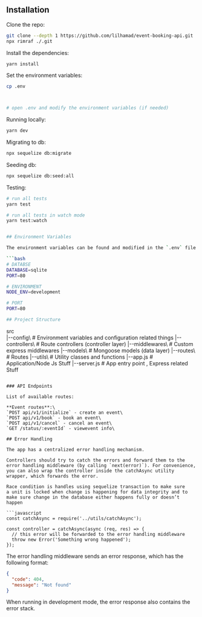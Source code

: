 ## Installation


Clone the repo:

```bash
git clone --depth 1 https://github.com/lilhamad/event-booking-api.git
npx rimraf ./.git
```

Install the dependencies:

```bash
yarn install
```

Set the environment variables:

```bash
cp .env



# open .env and modify the environment variables (if needed)
```

Running locally:

```bash
yarn dev
```

Migrating to db:

```bash
npx sequelize db:migrate
```

Seeding db:

```bash
npx sequelize db:seed:all
```

Testing:

```bash
# run all tests
yarn test

# run all tests in watch mode
yarn test:watch


## Environment Variables

The environment variables can be found and modified in the `.env` file. They come with these default values:

```bash
# DATABSE
DATABASE=sqlite
PORT=80

# ENVIRONMENT
NODE_ENV=development

# PORT
PORT=80

## Project Structure

```
src\
 |--config\         # Environment variables and configuration related things
 |--controllers\    # Route controllers (controller layer)
 |--middlewares\    # Custom express middlewares
 |--models\         # Mongoose models (data layer)
 |--routes\         # Routes
 |--utils\          # Utility classes and functions
 |--app.js          # Application/Node Js Stuff
 |--server.js        # App entry point , Express related Stuff
```

### API Endpoints

List of available routes:

**Event routes**:\
`POST api/v1/initialize` - create an event\
`POST api/v1/book` - book an event\
`POST api/v1/cancel` - cancel an event\
`GET /status/:eventId` - viewevent info\

## Error Handling

The app has a centralized error handling mechanism.

Controllers should try to catch the errors and forward them to the error handling middleware (by calling `next(error)`). For convenience, you can also wrap the controller inside the catchAsync utility wrapper, which forwards the error.

Race condition is handles using sequelize transaction to make sure
a unit is locked when change is happening for data integrity and to make sure change in the database either happens fully or doesn’t happen

```javascript
const catchAsync = require('../utils/catchAsync');

const controller = catchAsync(async (req, res) => {
  // this error will be forwarded to the error handling middleware
  throw new Error('Something wrong happened');
});
```

The error handling middleware sends an error response, which has the following format:

```json
{
  "code": 404,
  "message": "Not found"
}
```

When running in development mode, the error response also contains the error stack.

